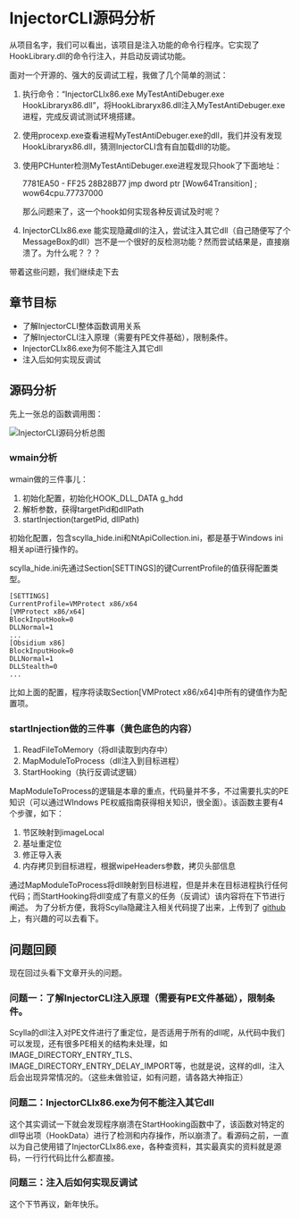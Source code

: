 # InjectorCLI源码分析
从项目名字，我们可以看出，该项目是注入功能的命令行程序。它实现了HookLibrary.dll的命令行注入，并启动反调试功能。

面对一个开源的、强大的反调试工程，我做了几个简单的测试：

1. 执行命令：“InjectorCLIx86.exe MyTestAntiDebuger.exe HookLibraryx86.dll”，将HookLibraryx86.dll注入MyTestAntiDebuger.exe进程，完成反调试测试环境搭建。
2. 使用procexp.exe查看进程MyTestAntiDebuger.exe的dll，我们并没有发现HookLibraryx86.dll，猜测InjectorCLI含有自加载dll的功能。
3. 使用PCHunter检测MyTestAntiDebuger.exe进程发现只hook了下面地址：

   7781EA50  - FF25 28B28B77   jmp     dword ptr [Wow64Transition]      ; wow64cpu.77737000

   那么问题来了，这一个hook如何实现各种反调试及时呢？

4. InjectorCLIx86.exe 能实现隐藏dll的注入，尝试注入其它dll（自己随便写了个MessageBox的dll）岂不是一个很好的反检测功能？然而尝试结果是，直接崩溃了。为什么呢？？？

带着这些问题，我们继续走下去

## 章节目标
- 了解InjectorCLI整体函数调用关系
- 了解InjectorCLI注入原理（需要有PE文件基础），限制条件。
- InjectorCLIx86.exe为何不能注入其它dll
- 注入后如何实现反调试

## 源码分析
先上一张总的函数调用图：

![InjectorCLI源码分析总图](https://ninecents.github.io/course/ScyllaHide/02%20InjectorCLI源码分析/InjectorCLI源码分析总图.png)

### wmain分析
wmain做的三件事儿：

1. 初始化配置，初始化HOOK_DLL_DATA g_hdd
2. 解析参数，获得targetPid和dllPath
3. startInjection(targetPid, dllPath)

初始化配置，包含scylla_hide.ini和NtApiCollection.ini，都是基于Windows ini相关api进行操作的。

scylla_hide.ini先通过Section[SETTINGS]的键CurrentProfile的值获得配置类型。

    [SETTINGS]
    CurrentProfile=VMProtect x86/x64
    [VMProtect x86/x64]
    BlockInputHook=0
    DLLNormal=1
    ...
    [Obsidium x86]
    BlockInputHook=0
    DLLNormal=1
    DLLStealth=0
    ... 

比如上面的配置，程序将读取Section[VMProtect x86/x64]中所有的键值作为配置项。

### startInjection做的三件事（黄色底色的内容）
1. ReadFileToMemory（将dll读取到内存中）
2. MapModuleToProcess（dll注入到目标进程）
3. StartHooking（执行反调试逻辑）

MapModuleToProcess的逻辑是本章的重点，代码量并不多，不过需要扎实的PE知识（可以通过WIndows PE权威指南获得相关知识，很全面）。该函数主要有4个步骤，如下：
1. 节区映射到imageLocal
2. 基址重定位
3. 修正导入表
4. 内存拷贝到目标进程，根据wipeHeaders参数，拷贝头部信息

通过MapModuleToProcess将dll映射到目标进程，但是并未在目标进程执行任何代码；而StartHooking将dll变成了有意义的任务（反调试）该内容将在下节进行阐述。
为了分析方便，我将Scylla隐藏注入相关代码提了出来，上传到了 [github](https://github.com/ninecents/MyOpen.git) 上，有兴趣的可以去看下。

## 问题回顾
现在回过头看下文章开头的问题。

### 问题一：了解InjectorCLI注入原理（需要有PE文件基础），限制条件。
Scylla的dll注入对PE文件进行了重定位，是否适用于所有的dll呢，从代码中我们可以发现，还有很多PE相关的结构未处理，如IMAGE_DIRECTORY_ENTRY_TLS、IMAGE_DIRECTORY_ENTRY_DELAY_IMPORT等，也就是说，这样的dll，注入后会出现异常情况的。（这些未做验证，如有问题，请各路大神指正）

### 问题二：InjectorCLIx86.exe为何不能注入其它dll
这个其实调试一下就会发现程序崩溃在StartHooking函数中了，该函数对特定的dll导出项（HookData）进行了检测和内存操作，所以崩溃了。看源码之前，一直以为自己使用错了InjectorCLIx86.exe，各种查资料，其实最真实的资料就是源码，一行行代码比什么都直接。

### 问题三：注入后如何实现反调试
这个下节再议，新年快乐。
